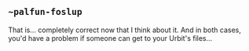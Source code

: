 ## `~palfun-foslup`
That is... completely correct now that I think about it. And in both cases, you'd have a problem if someone can get to your Urbit's files...